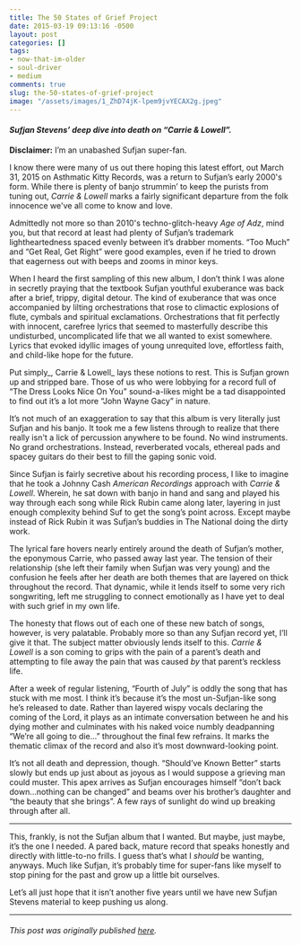 ```yaml
---
title: The 50 States of Grief Project
date: 2015-03-19 09:13:16 -0500
layout: post
categories: []
tags:
- now-that-im-older
- soul-driver
- medium
comments: true
slug: the-50-states-of-grief-project
image: "/assets/images/1_ZhD74jK-lpem9jvYECAX2g.jpeg"
---
```

#### _Sufjan Stevens’ deep dive into death on “Carrie & Lowell”._

**Disclaimer:** I’m an unabashed Sufjan super-fan.

I know there were many of us out there hoping this latest effort, out March 31, 2015 on Asthmatic Kitty Records, was a return to Sufjan’s early 2000's form. While there is plenty of banjo strummin’ to keep the purists from tuning out, _Carrie & Lowell_ marks a fairly significant departure from the folk innocence we've all come to know and love.

Admittedly not more so than 2010's techno-glitch-heavy _Age of Adz_, mind you, but that record at least had plenty of Sufjan’s trademark lightheartedness spaced evenly between it’s drabber moments. “Too Much” and “Get Real, Get Right” were good examples, even if he tried to drown that eagerness out with beeps and zooms in minor keys.

When I heard the first sampling of this new album, I don’t think I was alone in secretly praying that the textbook Sufjan youthful exuberance was back after a brief, trippy, digital detour. The kind of exuberance that was once accompanied by lilting orchestrations that rose to climactic explosions of flute, cymbals and spiritual exclamations. Orchestrations that fit perfectly with innocent, carefree lyrics that seemed to masterfully describe this undisturbed, uncomplicated life that we all wanted to exist somewhere. Lyrics that evoked idyllic images of young unrequited love, effortless faith, and child-like hope for the future.

Put simply_, Carrie & Lowell_ lays these notions to rest. This is Sufjan grown up and stripped bare. Those of us who were lobbying for a record full of “The Dress Looks Nice On You” sound-a-likes might be a tad disappointed to find out it’s a lot more “John Wayne Gacy” in nature.

It’s not much of an exaggeration to say that this album is very literally just Sufjan and his banjo. It took me a few listens through to realize that there really isn't a lick of percussion anywhere to be found. No wind instruments. No grand orchestrations. Instead, reverberated vocals, ethereal pads and spacey guitars do their best to fill the gaping sonic void.

Since Sufjan is fairly secretive about his recording process, I like to imagine that he took a Johnny Cash _American Recordings_ approach with _Carrie & Lowell_. Wherein, he sat down with banjo in hand and sang and played his way through each song while Rick Rubin came along later, layering in just enough complexity behind Suf to get the song’s point across. Except maybe instead of Rick Rubin it was Sufjan’s buddies in The National doing the dirty work.

The lyrical fare hovers nearly entirely around the death of Sufjan’s mother, the eponymous Carrie, who passed away last year. The tension of their relationship (she left their family when Sufjan was very young) and the confusion he feels after her death are both themes that are layered on thick throughout the record. That dynamic, while it lends itself to some very rich songwriting, left me struggling to connect emotionally as I have yet to deal with such grief in my own life.

The honesty that flows out of each one of these new batch of songs, however, is very palatable. Probably more so than any Sufjan record yet, I’ll give it that. The subject matter obviously lends itself to this. _Carrie & Lowell_ is a son coming to grips with the pain of a parent’s death and attempting to file away the pain that was caused _by_ that parent’s reckless life.

After a week of regular listening, “Fourth of July” is oddly the song that has stuck with me most. I think it’s because it’s the most un-Sufjan-like song he’s released to date. Rather than layered wispy vocals declaring the coming of the Lord, it plays as an intimate conversation between he and his dying mother and culminates with his naked voice numbly deadpanning “We’re all going to die...” throughout the final few refrains. It marks the thematic climax of the record and also it’s most downward-looking point.

It’s not all death and depression, though. “Should’ve Known Better” starts slowly but ends up just about as joyous as I would suppose a grieving man could muster. This apex arrives as Sufjan encourages himself “don’t back down…nothing can be changed” and beams over his brother’s daughter and “the beauty that she brings”. A few rays of sunlight do wind up breaking through after all.

---

This, frankly, is not the Sufjan album that I wanted. But maybe, just maybe, it’s the one I needed. A pared back, mature record that speaks honestly and directly with little-to-no frills. I guess that’s what I _should_ be wanting, anyways. Much like Sufjan, it’s probably time for super-fans like myself to stop pining for the past and grow up a little bit ourselves.

Let’s all just hope that it isn’t another five years until we have new Sufjan Stevens material to keep pushing us along.

---

###### _This post was originally published_ [_here_](https://medium.com/@ryanstraits/the-50-states-of-grief-b8c798f3ca87)_._  
